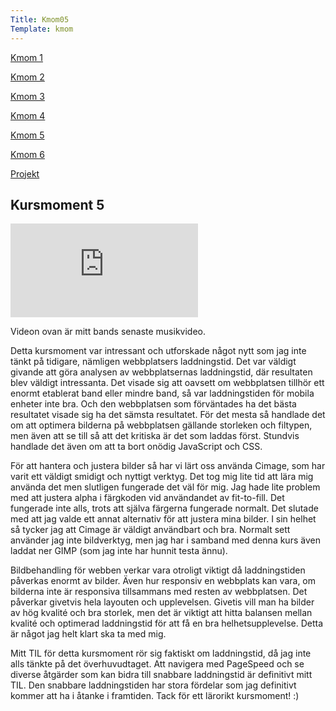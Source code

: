 ```yaml
---
Title: Kmom05
Template: kmom
---
```


<div class="kmom-container">
<div class="kmom-sidebar">
<a href="kmom01"><p class="sidebar-notchosen">Kmom 1</p></a>  
<a href="kmom02"><p class="sidebar-notchosen">Kmom 2</p></a>  
<a href="kmom03"><p class="sidebar-notchosen">Kmom 3</p></a>  
<a href="kmom04"><p class="sidebar-notchosen">Kmom 4</p></a>  
<a href="kmom05"><p class="sidebar-chosen">Kmom 5</p></a>  
<a href="kmom06"><p class="sidebar-notchosen">Kmom 6</p></a>  
<a href="kmom10"><p class="sidebar-notchosen">Projekt</p></a>  
</div> 

<div class="kmom-mainpage">
<h2>Kursmoment 5</h2>
<div class="video-container">
    <iframe title="VOLA - Head Mounted Sideways (Official Music Video)" src="https://www.youtube.com/embed/shwx0jK_II0" frameborder="0" allowfullscreen></iframe>
</div>
<p>Videon ovan är mitt bands senaste musikvideo.</p>
<p>Detta kursmoment var intressant och utforskade något nytt som jag inte tänkt på tidigare, nämligen webbplatsers laddningstid. 
Det var väldigt givande att göra analysen av webbplatsernas laddningstid, där resultaten blev väldigt intressanta. Det visade sig att oavsett om webbplatsen tillhör ett enormt etablerat band eller mindre band, så var laddningstiden för mobila enheter inte bra. Och den webbplatsen som förväntades ha det bästa resultatet visade sig ha det sämsta resultatet. För det mesta så handlade det om att optimera bilderna på webbplatsen gällande storleken och filtypen, men även att se till så att det kritiska är det som laddas först. Stundvis handlade det även om att ta bort onödig JavaScript och CSS.</p>
<p>För att hantera och justera bilder så har vi lärt oss använda Cimage, som har varit ett väldigt smidigt och nyttigt verktyg. Det tog mig lite tid att lära mig använda det men slutligen fungerade det väl för mig. Jag hade lite problem med att justera alpha i färgkoden vid användandet av fit-to-fill. Det fungerade inte alls, trots att själva färgerna fungerade normalt. Det slutade med att jag valde ett annat alternativ för att justera mina bilder. I sin helhet så tycker jag att Cimage är väldigt användbart och bra. Normalt sett använder jag inte bildverktyg, men jag har i samband med denna kurs även laddat ner GIMP (som jag inte har hunnit testa ännu).</p>
<p>Bildbehandling för webben verkar vara otroligt viktigt då laddningstiden påverkas enormt av bilder. Även hur responsiv en webbplats kan vara, om bilderna inte är responsiva tillsammans med resten av webbplatsen. Det påverkar givetvis hela layouten och upplevelsen. Givetis vill man ha bilder av hög kvalité och bra storlek, men det är viktigt att hitta balansen mellan kvalité och optimerad laddningstid för att få en bra helhetsupplevelse. Detta är något jag helt klart ska ta med mig.</p>
<p>Mitt TIL för detta kursmoment rör sig faktiskt om laddningstid, då jag inte alls tänkte på det överhuvudtaget. Att navigera med PageSpeed och se diverse åtgärder som kan bidra till snabbare laddningstid är definitivt mitt TIL. Den snabbare laddningstiden har stora fördelar som jag definitivt kommer att ha i åtanke i framtiden.
Tack för ett lärorikt kursmoment! :)</p>
</div>
</div>